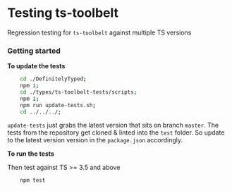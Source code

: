 # Testing ts-toolbelt

Regression testing for `ts-toolbelt` against multiple TS versions

### Getting started

**To update the tests**

```sh
    cd ./DefinitelyTyped;
    npm i;
    cd ./types/ts-toolbelt-tests/scripts;
    npm i;
    npm run update-tests.sh;
    cd ../../../;
```

`update-tests` just grabs the latest version that sits on branch `master`.
The tests from the repository get cloned & linted into the `test` folder.
So update to the latest version version in the `package.json` accordingly.

**To run the tests**

Then test against TS >= 3.5 and above

```sh
    npm test
```
